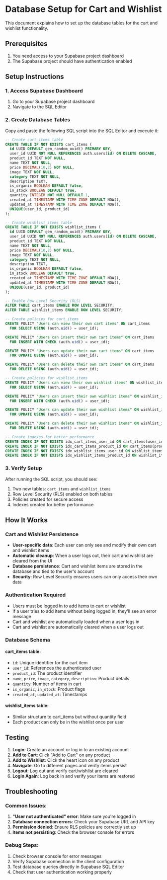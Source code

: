 # Database Setup for Cart and Wishlist

This document explains how to set up the database tables for the cart and wishlist functionality.

## Prerequisites

1. You need access to your Supabase project dashboard
2. The Supabase project should have authentication enabled

## Setup Instructions

### 1. Access Supabase Dashboard

1. Go to your Supabase project dashboard
2. Navigate to the SQL Editor

### 2. Create Database Tables

Copy and paste the following SQL script into the SQL Editor and execute it:

```sql
-- Create cart_items table
CREATE TABLE IF NOT EXISTS cart_items (
  id UUID DEFAULT gen_random_uuid() PRIMARY KEY,
  user_id UUID NOT NULL REFERENCES auth.users(id) ON DELETE CASCADE,
  product_id TEXT NOT NULL,
  name TEXT NOT NULL,
  price DECIMAL(10,2) NOT NULL,
  image TEXT NOT NULL,
  category TEXT NOT NULL,
  description TEXT,
  is_organic BOOLEAN DEFAULT false,
  in_stock BOOLEAN DEFAULT true,
  quantity INTEGER NOT NULL DEFAULT 1,
  created_at TIMESTAMP WITH TIME ZONE DEFAULT NOW(),
  updated_at TIMESTAMP WITH TIME ZONE DEFAULT NOW(),
  UNIQUE(user_id, product_id)
);

-- Create wishlist_items table
CREATE TABLE IF NOT EXISTS wishlist_items (
  id UUID DEFAULT gen_random_uuid() PRIMARY KEY,
  user_id UUID NOT NULL REFERENCES auth.users(id) ON DELETE CASCADE,
  product_id TEXT NOT NULL,
  name TEXT NOT NULL,
  price DECIMAL(10,2) NOT NULL,
  image TEXT NOT NULL,
  category TEXT NOT NULL,
  description TEXT,
  is_organic BOOLEAN DEFAULT false,
  in_stock BOOLEAN DEFAULT true,
  created_at TIMESTAMP WITH TIME ZONE DEFAULT NOW(),
  updated_at TIMESTAMP WITH TIME ZONE DEFAULT NOW(),
  UNIQUE(user_id, product_id)
);

-- Enable Row Level Security (RLS)
ALTER TABLE cart_items ENABLE ROW LEVEL SECURITY;
ALTER TABLE wishlist_items ENABLE ROW LEVEL SECURITY;

-- Create policies for cart_items
CREATE POLICY "Users can view their own cart items" ON cart_items
  FOR SELECT USING (auth.uid() = user_id);

CREATE POLICY "Users can insert their own cart items" ON cart_items
  FOR INSERT WITH CHECK (auth.uid() = user_id);

CREATE POLICY "Users can update their own cart items" ON cart_items
  FOR UPDATE USING (auth.uid() = user_id);

CREATE POLICY "Users can delete their own cart items" ON cart_items
  FOR DELETE USING (auth.uid() = user_id);

-- Create policies for wishlist_items
CREATE POLICY "Users can view their own wishlist items" ON wishlist_items
  FOR SELECT USING (auth.uid() = user_id);

CREATE POLICY "Users can insert their own wishlist items" ON wishlist_items
  FOR INSERT WITH CHECK (auth.uid() = user_id);

CREATE POLICY "Users can update their own wishlist items" ON wishlist_items
  FOR UPDATE USING (auth.uid() = user_id);

CREATE POLICY "Users can delete their own wishlist items" ON wishlist_items
  FOR DELETE USING (auth.uid() = user_id);

-- Create indexes for better performance
CREATE INDEX IF NOT EXISTS idx_cart_items_user_id ON cart_items(user_id);
CREATE INDEX IF NOT EXISTS idx_cart_items_product_id ON cart_items(product_id);
CREATE INDEX IF NOT EXISTS idx_wishlist_items_user_id ON wishlist_items(user_id);
CREATE INDEX IF NOT EXISTS idx_wishlist_items_product_id ON wishlist_items(product_id);
```

### 3. Verify Setup

After running the SQL script, you should see:

1. Two new tables: `cart_items` and `wishlist_items`
2. Row Level Security (RLS) enabled on both tables
3. Policies created for secure access
4. Indexes created for better performance

## How It Works

### Cart and Wishlist Persistence

- **User-specific data**: Each user can only see and modify their own cart and wishlist items
- **Automatic cleanup**: When a user logs out, their cart and wishlist are cleared from the UI
- **Database persistence**: Cart and wishlist items are stored in the database and tied to the user's account
- **Security**: Row Level Security ensures users can only access their own data

### Authentication Required

- Users must be logged in to add items to cart or wishlist
- If a user tries to add items without being logged in, they'll see an error message
- Cart and wishlist are automatically loaded when a user logs in
- Cart and wishlist are automatically cleared when a user logs out

### Database Schema

#### cart_items table:
- `id`: Unique identifier for the cart item
- `user_id`: References the authenticated user
- `product_id`: The product identifier
- `name`, `price`, `image`, `category`, `description`: Product details
- `quantity`: Number of items in cart
- `is_organic`, `in_stock`: Product flags
- `created_at`, `updated_at`: Timestamps

#### wishlist_items table:
- Similar structure to cart_items but without quantity field
- Each product can only be in the wishlist once per user

## Testing

1. **Login**: Create an account or log in to an existing account
2. **Add to Cart**: Click "Add to Cart" on any product
3. **Add to Wishlist**: Click the heart icon on any product
4. **Navigate**: Go to different pages and verify items persist
5. **Logout**: Log out and verify cart/wishlist are cleared
6. **Login Again**: Log back in and verify your items are restored

## Troubleshooting

### Common Issues:

1. **"User not authenticated" error**: Make sure you're logged in
2. **Database connection errors**: Check your Supabase URL and API key
3. **Permission denied**: Ensure RLS policies are correctly set up
4. **Items not persisting**: Check the browser console for errors

### Debug Steps:

1. Check browser console for error messages
2. Verify Supabase connection in the client configuration
3. Test database queries directly in Supabase SQL Editor
4. Check that user authentication working properly 